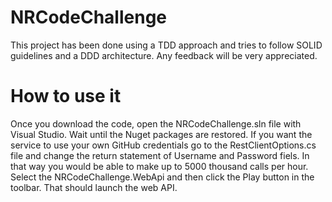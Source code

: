 # NRCodeChallenge

This project has been done using a TDD approach and tries to follow SOLID guidelines and a DDD architecture. Any feedback will be very appreciated.

# How to use it
Once you download the code, open the NRCodeChallenge.sln file with Visual Studio.
Wait until the Nuget packages are restored.
If you want the service to use your own GitHub credentials go to the RestClientOptions.cs file and change the return statement of Username and Password fiels. In that way you would be able to make up to 5000 thousand calls per hour.
Select the NRCodeChallenge.WebApi and then click the Play button in the toolbar. That should launch the web API.
